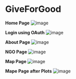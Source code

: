 # GiveForGood

**Home Page**
![image](https://user-images.githubusercontent.com/113207424/220441165-eb4c7244-46f0-426d-adb0-cf7ae475ec13.png)

**Login using OAuth**
![image](https://user-images.githubusercontent.com/113207424/220441288-0bc280c1-2650-473f-aaa0-f476b685ec2c.png)

**About Page**
![image](https://user-images.githubusercontent.com/113207424/220441352-99042b52-f584-455c-b702-5b0b460cf507.png)

**NGO Page**
![image](https://user-images.githubusercontent.com/113207424/220441389-f534378b-3007-4280-aaa2-7cbaffe5f46d.png)

**Map Page**
![image](https://user-images.githubusercontent.com/113207424/220441435-e4efe1e9-2a96-4841-988d-8be40b42ea18.png)

**Mape Page after Plots**
![image](https://user-images.githubusercontent.com/113207424/220441548-df2a1b64-c23d-4bff-bcc5-2dcbda5ba576.png)
